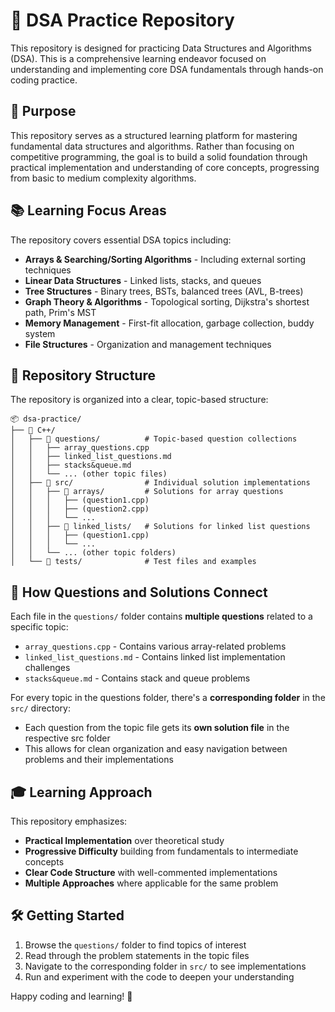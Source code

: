 # 🚀 DSA Practice Repository

This repository is designed for practicing Data Structures and Algorithms (DSA).  This is a comprehensive learning endeavor focused on understanding and implementing core DSA fundamentals through hands-on coding practice.

## 🎯 Purpose

This repository serves as a structured learning platform for mastering fundamental data structures and algorithms. Rather than focusing on competitive programming, the goal is to build a solid foundation through practical implementation and understanding of core concepts, progressing from basic to medium complexity algorithms.

## 📚 Learning Focus Areas

The repository covers essential DSA topics including:

- **Arrays & Searching/Sorting Algorithms** - Including external sorting techniques
- **Linear Data Structures** - Linked lists, stacks, and queues
- **Tree Structures** - Binary trees, BSTs, balanced trees (AVL, B-trees)
- **Graph Theory & Algorithms** - Topological sorting, Dijkstra's shortest path, Prim's MST
- **Memory Management** - First-fit allocation, garbage collection, buddy system
- **File Structures** - Organization and management techniques

## 📁 Repository Structure

The repository is organized into a clear, topic-based structure:

```
📦 dsa-practice/
├── 📂 C++/
│   ├── 📂 questions/          # Topic-based question collections
│   │   ├── array_questions.cpp
│   │   ├── linked_list_questions.md  
│   │   ├── stacks&queue.md
│   │   └── ... (other topic files)
│   ├── 📂 src/                # Individual solution implementations
│   │   ├── 📁 arrays/         # Solutions for array questions
│   │   │   ├── (question1.cpp)
│   │   │   ├── (question2.cpp)
│   │   │   └── ...
│   │   ├── 📁 linked_lists/   # Solutions for linked list questions
│   │   │   ├── (question1.cpp)
│   │   │   └── ...
│   │   └── ... (other topic folders)
│   └── 📂 tests/              # Test files and examples
```

## 🔗 How Questions and Solutions Connect

Each file in the `questions/` folder contains **multiple questions** related to a specific topic:
- `array_questions.cpp` - Contains various array-related problems
- `linked_list_questions.md` - Contains linked list implementation challenges
- `stacks&queue.md` - Contains stack and queue problems

For every topic in the questions folder, there's a **corresponding folder** in the `src/` directory:
- Each question from the topic file gets its **own solution file** in the respective src folder
- This allows for clean organization and easy navigation between problems and their implementations

## 🎓 Learning Approach

This repository emphasizes:
- **Practical Implementation** over theoretical study
- **Progressive Difficulty** building from fundamentals to intermediate concepts
- **Clear Code Structure** with well-commented implementations
- **Multiple Approaches** where applicable for the same problem

## 🛠️ Getting Started

1. Browse the `questions/` folder to find topics of interest
2. Read through the problem statements in the topic files
3. Navigate to the corresponding folder in `src/` to see implementations
4. Run and experiment with the code to deepen your understanding

Happy coding and learning! 🎉
